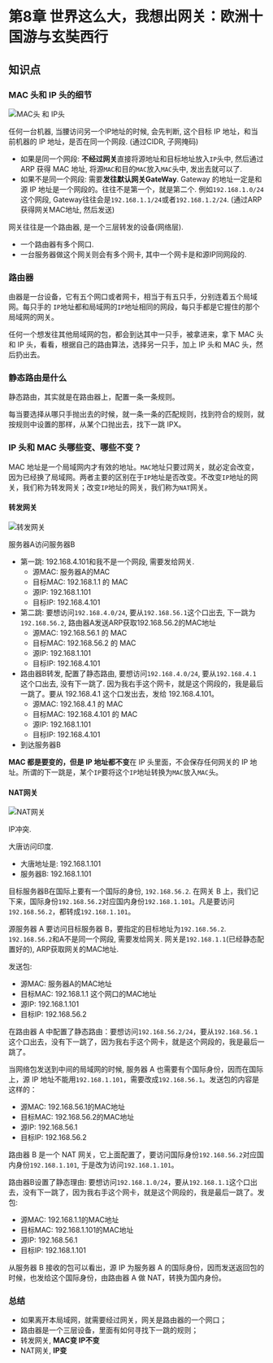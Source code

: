 # 第8章 世界这么大，我想出网关：欧洲十国游与玄奘西行

## 知识点

### MAC 头和 IP 头的细节

![MAC头 和 IP头](./img/08_01.jpg)

任何一台机器, 当腰访问另一个IP地址的时候, 会先判断, 这个目标 IP 地址，和当前机器的 IP 地址，是否在同一个网段. (通过CIDR, 子网掩码)

* 如果是同一个网段: **不经过网关**直接将源地址和目标地址放入`IP`头中, 然后通过 ARP 获得 MAC 地址, 将源`MAC`和目的`MAC`放入`MAC`头中, 发出去就可以了.
* 如果不是同一个网段: 需要**发往默认网关GateWay**. Gateway 的地址一定是和源 IP 地址是一个网段的。往往不是第一个，就是第二个. 例如`192.168.1.0/24`这个网段, Gateway往往会是`192.168.1.1/24`或者`192.168.1.2/24`. (通过ARP获得网关MAC地址, 然后发送)

网关往往是一个路由器, 是一个三层转发的设备(网络层).

* 一个路由器有多个网口. 
* 一台服务器做这个网关则会有多个网卡, 其中一个网卡是和源IP同网段的.

### 路由器

由器是一台设备，它有五个网口或者网卡，相当于有五只手，分别连着五个局域网。每只手的 `IP`地址都和局域网的`IP`地址相同的网段，每只手都是它握住的那个局域网的网关。

任何一个想发往其他局域网的包，都会到达其中一只手，被拿进来，拿下 MAC 头和 IP 头，看看，根据自己的路由算法，选择另一只手，加上 IP 头和 MAC 头，然后扔出去。

### 静态路由是什么

静态路由，其实就是在路由器上，配置一条一条规则。

每当要选择从哪只手抛出去的时候，就一条一条的匹配规则，找到符合的规则，就按规则中设置的那样，从某个口抛出去，找下一跳 IPX。

### IP 头和 MAC 头哪些变、哪些不变？

MAC 地址是一个局域网内才有效的地址。`MAC`地址只要过网关，就必定会改变，因为已经换了局域网。两者主要的区别在于`IP`地址是否改变。不改变`IP`地址的网关，我们称为转发网关；改变`IP`地址的网关，我们称为`NAT`网关。

#### 转发网关

![转发网关](./img/08_02.jpg)

服务器A访问服务器B

* 第一跳: 192.168.4.101和我不是一个网段, 需要发给网关.
	* 源MAC: 服务器A的MAC
	* 目标MAC: 192.168.1.1 的 MAC
	* 源IP: 192.168.1.101
	* 目标IP: 192.168.4.101
* 第二跳: 要想访问`192.168.4.0/24`, 要从`192.168.56.1`这个口出去, 下一跳为`192.168.56.2`, 路由器A发送ARP获取192.168.56.2的MAC地址
	* 源MAC: 192.168.56.1 的 MAC
	* 目标MAC: 192.168.56.2 的 MAC
	* 源IP: 192.168.1.101
	* 目标IP: 192.168.4.101
* 路由器B转发, 配置了静态路由, 要想访问`192.168.4.0/24`, 要从`192.168.4.1` 这个口出去, 没有下一跳了. 因为我右手这个网卡，就是这个网段的，我是最后一跳了。要从 192.168.4.1 这个口发出去，发给 192.168.4.101。
	* 源MAC: 192.168.4.1 的 MAC
	* 目标MAC: 192.168.4.101 的 MAC
	* 源IP: 192.168.1.101
	* 目标IP: 192.168.4.101
* 到达服务器B

**MAC 都是要变的，但是 IP 地址都不变**在 IP 头里面，不会保存任何网关的 IP 地址。所谓的下一跳是，某个`IP`要将这个`IP`地址转换为`MAC`放入`MAC`头。

#### NAT网关

![NAT网关](./img/08_03.jpg)

IP冲突.

大唐访问印度.

* 大唐地址是: 192.168.1.101
* 服务器B: 192.168.1.101

目标服务器B在国际上要有一个国际的身份, `192.168.56.2`. 在网关 B 上，我们记下来，国际身份`192.168.56.2`对应国内身份`192.168.1.101`。凡是要访问 `192.168.56.2`，都转成`192.168.1.101`。

源服务器 A 要访问目标服务器 B，要指定的目标地址为`192.168.56.2`. `192.168.56.2`和A不是同一个网段, 需要发给网关. 网关是`192.168.1.1`(已经静态配置好的), ARP获取网关的MAC地址.

发送包:

* 源MAC: 服务器A的MAC地址
* 目标MAC: 192.168.1.1 这个网口的MAC地址
* 源IP: 192.168.1.101
* 目标IP: 192.168.56.2

在路由器 A 中配置了静态路由：要想访问`192.168.56.2/24`，要从`192.168.56.1`这个口出去，没有下一跳了，因为我右手这个网卡，就是这个网段的，我是最后一跳了。

当网络包发送到中间的局域网的时候, 服务器 A 也需要有个国际身份，因而在国际上，源 IP 地址不能用`192.168.1.101`，需要改成`192.168.56.1`。发送包的内容是这样的：

* 源MAC: 192.168.56.1的MAC地址
* 目标MAC: 192.168.56.2的MAC地址
* 源IP: 192.168.56.1
* 目标IP: 192.168.56.2

路由器 B 是一个 NAT 网关，它上面配置了，要访问国际身份`192.168.56.2`对应国内身份`192.168.1.101`, 于是改为访问`192.168.1.101`。

路由器B设置了静态理由: 要想访问`192.168.1.0/24`，要从`192.168.1.1`这个口出去，没有下一跳了，因为我右手这个网卡，就是这个网段的，我是最后一跳了。发包:

* 源MAC: 192.168.1.1的MAC地址
* 目标MAC: 192.168.1.101的MAC地址
* 源IP: 192.168.56.1
* 目标IP: 192.168.1.101

从服务器 B 接收的包可以看出，源 IP 为服务器 A 的国际身份，因而发送返回包的时候，也发给这个国际身份，由路由器 A 做 NAT，转换为国内身份。

### 总结

* 如果离开本局域网，就需要经过网关，网关是路由器的一个网口；
* 路由器是一个三层设备，里面有如何寻找下一跳的规则；
* 转发网关, **MAC变 IP不变**
* NAT网关, **IP变**
